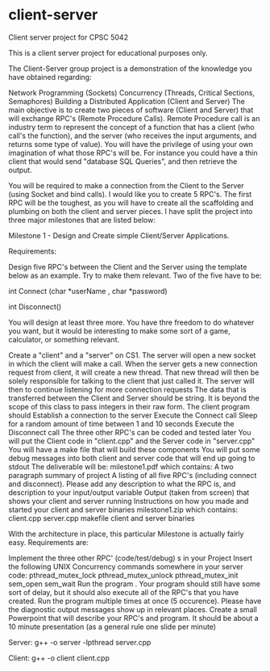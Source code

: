 # client-server
Client server project for CPSC 5042

This is a client server project for educational purposes only. 

The Client-Server group project is a demonstration of the knowledge you have obtained regarding:

Network Programming (Sockets)
Concurrency (Threads, Critical Sections, Semaphores)
Building a Distributed Application (Client and Server)
The main objective is to create two pieces of software (Client and Server) that will exchange RPC's (Remote Procedure Calls). Remote Procedure call is an industry term to represent the concept of a function that has a client (who call's the function), and the server (who receives the input arguments, and returns some type of value). You will have the privilege of using your own imagination of what those RPC's will be. For instance you could have a thin client that would send "database SQL Queries", and then retrieve the output.  

You will be required to make a connection from the Client to the Server (using Socket and bind calls).  I would like you to create 5 RPC's. The first RPC will be the toughest, as you will have to create all the scaffolding and plumbing on both the client and server pieces. I have split the project into three major milestones that are listed below:

Milestone 1 - Design and Create simple Client/Server Applications.

Requirements:

Design five RPC's between the Client and the Server using the template below as an example. Try to make them relevant. Two of the five have to be:

int Connect (char *userName , char *password)

int Disconnect()

You will design at least three more. You have thre freedom to do whatever you want, but it would be interesting to make some sort of a game, calculator, or something relevant.

 

Create a "client" and a "server" on CS1. The server will open a new socket in which the client will make a call. 
When the server gets a new connection request from client, it will create a new thread. That new thread will then be solely responsible for talking to the client that just called it. The server will then to continue listening for more connection requests
The data that is transferred between the Client and Server should be string. It is beyond the scope of this class to pass integers in their raw form.
The client program should
Establish a connection to the server
Execute the Connect call
Sleep for a random amount of time between 1 and 10 seconds
Execute the Disconnect call
The three other RPC's can be coded and tested later
You will put the Client code in "client.cpp" and the Server code in "server.cpp"
You will have a make file that will build these components
You will put some debug messages into both client and server code that will end up going to stdout
The deliverable will be:
milestone1.pdf which contains:
A two paragraph summary of project
A listing of all five RPC's (including connect and disconnect). Please add any description to what the RPC is, and description to your input/output variable
Output (taken from screen) that shows your client and server running
Instructions on how you made and started your client and server binaries
milestone1.zip which contains:
client.cpp
server.cpp
makefile 
client and server binaries

With the architecture in place, this particular Milestone is actually fairly easy. Requirements are:

Implement the three other RPC' (code/test/debug) s in your Project
Insert the following UNIX Concurrency commands somewhere in your server code:
pthread_mutex_lock
pthread_mutex_unlock
pthread_mutex_init
sem_open
sem_wait
Run the program . Your program should still have some sort of delay, but it should also execute all of the RPC's that you have created.
Run the program multiple times at once (5 occurence). Please have the diagnostic output messages show up in relevant places.
Create a small Powerpoint that will describe your RPC's  and program. It should be about a 10 minute presentation (as a general rule one slide per minute)


Server: g++ -o server -lpthread server.cpp

Client: g++ -o client client.cpp
